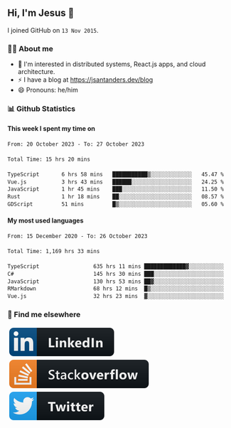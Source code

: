 ## Hi, I'm Jesus 👋

I joined GitHub on `13 Nov 2015`.

<!-- Talking about you -->

### 👨‍💻 About me

- 👦 I'm interested in distributed systems, React.js apps, and cloud architecture.
- ⚡️ I have a blog at <https://jsantanders.dev/blog>
- 😄 Pronouns: he/him

### 📊 Github Statistics

#### This week I spent my time on

<!--START_SECTION:weekly-->

```txt
From: 20 October 2023 - To: 27 October 2023

Total Time: 15 hrs 20 mins

TypeScript       6 hrs 58 mins   ███████████▒░░░░░░░░░░░░░   45.47 %
Vue.js           3 hrs 43 mins   ██████░░░░░░░░░░░░░░░░░░░   24.25 %
JavaScript       1 hr 45 mins    ███░░░░░░░░░░░░░░░░░░░░░░   11.50 %
Rust             1 hr 18 mins    ██░░░░░░░░░░░░░░░░░░░░░░░   08.57 %
GDScript         51 mins         █▒░░░░░░░░░░░░░░░░░░░░░░░   05.60 %
```

<!--END_SECTION:weekly-->

#### My most used languages

<!--START_SECTION:alltime-->

```txt
From: 15 December 2020 - To: 26 October 2023

Total Time: 1,169 hrs 33 mins

TypeScript                 635 hrs 11 mins █████████████▓░░░░░░░░░░░   54.31 %
C#                         145 hrs 30 mins ███░░░░░░░░░░░░░░░░░░░░░░   12.44 %
JavaScript                 130 hrs 53 mins ██▓░░░░░░░░░░░░░░░░░░░░░░   11.19 %
RMarkdown                  68 hrs 12 mins  █▒░░░░░░░░░░░░░░░░░░░░░░░   05.83 %
Vue.js                     32 hrs 23 mins  ▓░░░░░░░░░░░░░░░░░░░░░░░░   02.77 %
```

<!--END_SECTION:alltime-->

### 📢 Find me elsewhere

<p>
  <a target="_blank" href="https://linkedin.com/in/jsantanders">
    <img src="https://github.com/jsantanders/jsantanders/blob/master/img/linkedin.svg" alt="LinkedIn" style="vertical-align:top; margin:4px">
  </a>
  
  <a target="_blank" href="https://stackoverflow.com/users/7318331/jesus-santander">
    <img src="https://github.com/jsantanders/jsantanders/blob/master/img/stackoverflow.svg" alt="StackOverflow" style="vertical-align:top; margin:4px">
  </a>
  
  <a target="_blank" href="http://twitter.com/jsantanders">
    <img src="https://github.com/jsantanders/jsantanders/blob/master/img/twitter.svg" alt="Twitter" style="vertical-align:top; margin:4px">
  </a>
</p>
